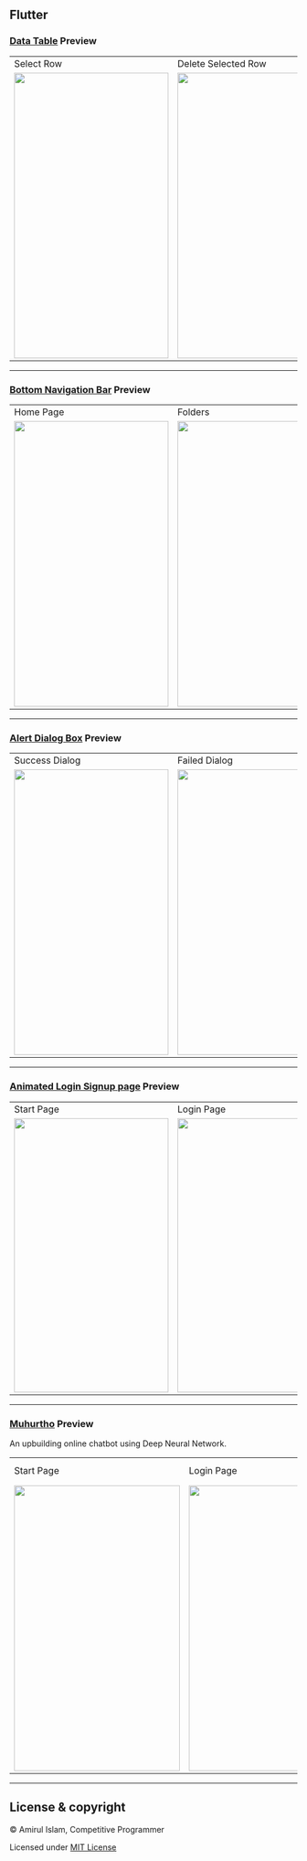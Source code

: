 Flutter
-------
 
 ### [Data Table](https://github.com/shiningflash/flutter/tree/main/datatables_pro) Preview

<table>
  <tr>
    <td>Select Row</td>
    <td>Delete Selected Row</td>
    <td>Assending</td>
    <td>Descending</td>
  </tr>
  <tr>
    <td><img src="https://user-images.githubusercontent.com/35567854/96372489-e4fde100-1188-11eb-9739-f1f725b18ede.png" width=270 height=500></td>
    <td><img src="https://user-images.githubusercontent.com/35567854/96372492-e8916800-1188-11eb-8bcd-b63ff9962bba.png" width=270 height=500></td>
    <td><img src="https://user-images.githubusercontent.com/35567854/96372602-648bb000-1189-11eb-9ba8-710997d2f42f.png" width=270 height=500></td>
  </tr>
 </table>
 
 --------
 
### [Bottom Navigation Bar](https://github.com/shiningflash/flutter/tree/main/bottom_navigation_bar) Preview

<table>
  <tr>
    <td>Home Page</td>
    <td>Folders</td>
  </tr>
  <tr>
    <td><img src="https://user-images.githubusercontent.com/35567854/97428439-2ee08700-1940-11eb-9ebb-329d146e9957.png" width=270 height=500></td>
    <td><img src="https://user-images.githubusercontent.com/35567854/97428448-31db7780-1940-11eb-97c0-c84a58160ecf.png" width=270 height=500></td>
  </tr>
 </table>
 
 --------

### [Alert Dialog Box](https://github.com/shiningflash/flutter/tree/main/dialogbox_pro) Preview

<table>
  <tr>
    <td>Success Dialog</td>
     <td>Failed Dialog</td>
  </tr>
  <tr>
    <td><img src="https://user-images.githubusercontent.com/35567854/96366425-6180c780-1169-11eb-9e8d-b5f554c01097.png" width=270 height=500></td>
    <td><img src="https://user-images.githubusercontent.com/35567854/96366428-647bb800-1169-11eb-9538-bd89338f7df3.png" width=270 height=500></td>
  </tr>
 </table>
 
 -----

### [Animated Login Signup page](https://github.com/shiningflash/flutter/tree/main/animated_login_signup_pro) Preview

<table>
  <tr>
    <td>Start Page</td>
     <td>Login Page</td>
     <td>Signup Page</td>
  </tr>
  <tr>
    <td><img src="https://user-images.githubusercontent.com/35567854/95982662-2f5a2780-0e42-11eb-9655-543238756865.png" width=270 height=480></td>
    <td><img src="https://user-images.githubusercontent.com/35567854/95982673-341edb80-0e42-11eb-89d4-cce88f38471f.png" width=270 height=480></td>
    <td><img src="https://user-images.githubusercontent.com/35567854/95982680-36813580-0e42-11eb-9f6f-4ea33fb1d363.png" width=270 height=480></td>
  </tr>
 </table>
 
 -----

### [Muhurtho](https://github.com/shiningflash/flutter/tree/main/muhurtho) Preview

An upbuilding online chatbot using Deep Neural Network.

<table>
  <tr>
    <td>Start Page</td>
    <td>Login Page</td>
    <td>Chat Screen</td>
    <td>Signup Page</td>
  </tr>
  <tr>
    <td><img src="https://user-images.githubusercontent.com/35567854/96365148-5a08f080-1160-11eb-945b-723ead1639ef.png" width=290 height=500></td>
    <td><img src="https://user-images.githubusercontent.com/35567854/96365150-5d9c7780-1160-11eb-81b9-2115afda1d08.png" width=290 height=500></td>
    <td><img src="https://user-images.githubusercontent.com/35567854/96365160-668d4900-1160-11eb-841f-6f420ceb6d7c.png" width=290 height=500></td>
  </tr>
 </table>

----------

## License & copyright

© Amirul Islam, Competitive Programmer

Licensed under [MIT License](LICENSE)
